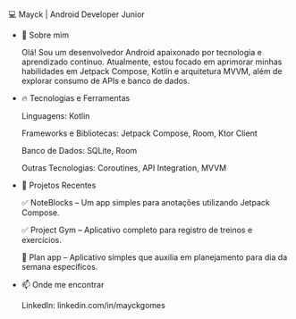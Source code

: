💻 Mayck | Android Developer Junior

- 🚀 Sobre mim

  Olá! Sou um desenvolvedor Android apaixonado por tecnologia e aprendizado contínuo. Atualmente, estou focado em aprimorar minhas habilidades em Jetpack Compose, Kotlin e       arquitetura MVVM, além de explorar consumo de APIs e banco de dados.

- 🔥 Tecnologias e Ferramentas

  Linguagens: Kotlin

  Frameworks e Bibliotecas: Jetpack Compose, Room, Ktor Client

  Banco de Dados: SQLite, Room

  Outras Tecnologias: Coroutines, API Integration, MVVM


- 📌 Projetos Recentes

  ✅ NoteBlocks – Um app simples para anotações utilizando Jetpack Compose.

  ✅ Project Gym – Aplicativo completo para registro de treinos e exercícios.

  🔄 Plan app – Aplicativo simples que auxilia em planejamento para dia da semana específicos.

- 📫 Onde me encontrar

  LinkedIn: linkedin.com/in/mayckgomes
